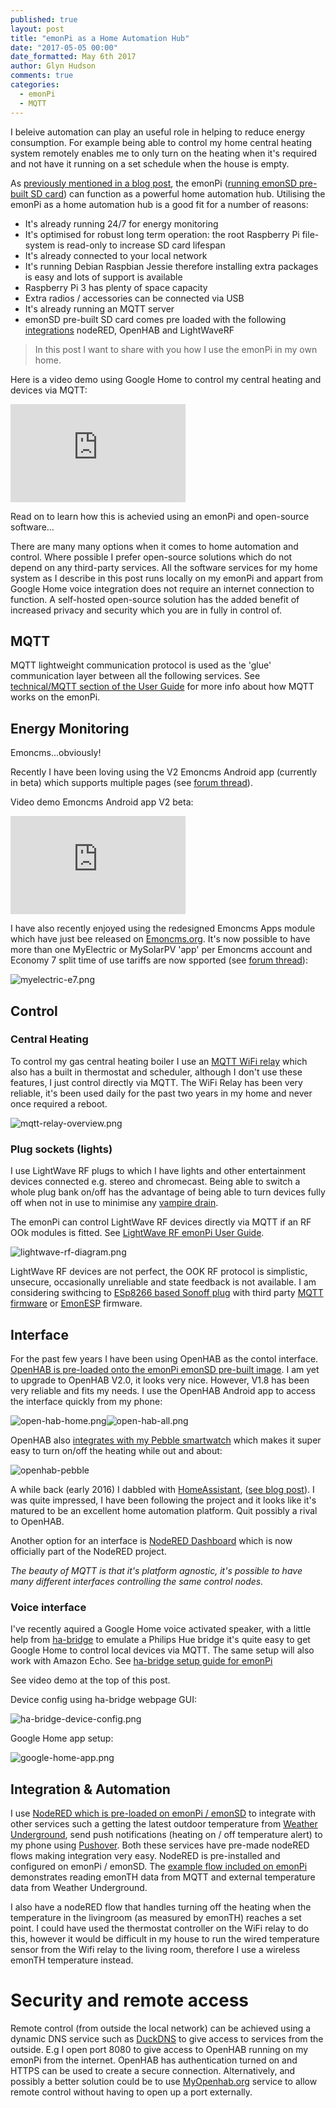 ```yaml
---
published: true
layout: post
title: "emonPi as a Home Automation Hub"
date: "2017-05-05 00:00"
date_formatted: May 6th 2017
author: Glyn Hudson
comments: true
categories:
  - emonPi
  - MQTT
---
```


I beleive automation can play an useful role in helping to reduce energy consumption. For example being able to control my home central heating system remotely enables me to only turn on the heating when it's required and not have it running on a set schedule when the house is empty.

As [ previously mentioned in a blog post](2016/08/ecohomelab-control/), the emonPi ([running emonSD pre-built SD card](github.com/openenergymonitor/emonpi/wiki/emonSD-pre-built-SD-card-Download-&-Change-Log)) can function as a powerful home automation hub. Utilising the emonPi as a home automation hub is a good fit for a number of reasons:

- It's already running 24/7 for energy monitoring
- It's optimised for robust long term operation: the root Raspberry Pi file-system is read-only to increase SD card lifespan
- It's already connected to your local network
- It's running Debian Raspbian Jessie therefore installing extra packages is easy and lots of support is available
- Raspberry Pi 3 has plenty of space capacity
- Extra radios / accessories can be connected via USB
- It's already running an MQTT server
- emonSD pre-built SD card comes pre loaded with the following [integrations](guide.openenergymonitor.org/integrations) nodeRED, OpenHAB and LightWaveRF

> In this post I want to share with you how I use the emonPi in my own home.

Here is a video demo using Google Home to control my central heating and devices via MQTT:

<div class='videoWrapper'>
<iframe width="280" height="157" src="https://www.youtube.com/embed/r_v4GXVp0OI" frameborder="0" allowfullscreen></iframe>
</div>

Read on to learn how this is achevied using an emonPi and open-source software...

<!--more-->


There are many many options when it comes to home automation and control. Where possible I prefer open-source solutions which do not depend on any third-party services. All the software services for my home system as I describe in this post runs locally on my emonPi and appart from Google Home voice integration does not require an internet connection to function. A self-hosted open-source solution has the added benefit of increased privacy and security which you are in fully in control of.

## MQTT

MQTT lightweight communication protocol is used as the 'glue' communication layer between all the following services. See [technical/MQTT section of the User Guide](https://guide.openenergymonitor.org/technical/mqtt/) for more info about how MQTT works on the emonPi.

## Energy Monitoring

Emoncms...obviously!

Recently I have been loving using the V2 Emoncms Android app (currently in beta) which supports multiple pages (see [forum thread](https://community.openenergymonitor.org/t/emoncms-android-app-v2-0-1-open-beta-testing/3373)).

Video demo Emoncms Android app V2 beta:

<div class='videoWrapper'>
<iframe width="280" height="157" src="https://www.youtube.com/embed/LaTi-l9tVQM" frameborder="0" allowfullscreen></iframe>
</div>

I have also recently enjoyed using the redesigned Emoncms Apps module which have just bee released on [Emoncms.org](https://emoncms.org). It's now possible to have more than one MyElectric or MySolarPV 'app' per Emoncms account and Economy 7 split time of use tariffs are now spported (see [forum thread](https://community.openenergymonitor.org/t/new-version-of-the-emoncms-apps-module/3900/3)):

![myelectric-e7.png]({{site.image_path}}/myelectric-e7.png)

## Control

### Central Heating

To control my gas central heating boiler I use an [MQTT WiFi relay](https://guide.openenergymonitor.org/integrations/mqtt-relay/) which also has a built in thermostat and scheduler, although I don't use these features, I just control directly via MQTT. The WiFi Relay has been very reliable, it's been used daily for the past two years in my home and never once required a reboot.

![mqtt-relay-overview.png]({{site.image_path}}/mqtt-relay-overview.png)

### Plug sockets (lights)

I use LightWave RF plugs to which I have lights and other entertainment devices connected e.g. stereo and chromecast. Being able to switch a whole plug bank on/off has the advantage of being able to turn devices fully off when not in use to minimise any [vampire drain](https://en.wikipedia.org/wiki/Standby_power).

The emonPi can control LightWave RF devices directly via MQTT if an RF OOk modules is fitted. See [LightWave RF emonPi User Guide](https://guide.openenergymonitor.org/integrations/lightwaverf).

![lightwave-rf-diagram.png]({{site.image_path}}/lightwave-rf-diagram.png)

LightWave RF devices are not perfect, the OOK RF protocol is simplistic, unsecure, occasionally unreliable and state feedback is not available. I am considering swithcing to [ESp8266 based Sonoff plug](https://www.itead.cc/smart-socket.html) with third party [MQTT firmware](https://github.com/arendst/Sonoff-Tasmota) or [EmonESP](https://github.com/openenergymonitor/emonesp) firmware.

## Interface

For the past few years I have been using OpenHAB as the contol interface. [OpenHAB is pre-loaded onto the emonPi emonSD pre-built image](https://guide.openenergymonitor.org/integrations/openhab). I am yet to upgrade to OpenHAB V2.0, it looks very nice. However, V1.8 has been very reliable and fits my needs. I use the OpenHAB Android app to access the interface quickly from my phone:

![open-hab-home.png]({{site.image_path}}/open-hab-home.png)![open-hab-all.png]({{site.image_path}}/open-hab-all.png)

OpenHAB also [integrates with my Pebble smartwatch](https://apps.getpebble.com/en_US/application/5542604d45bf334314000098?section=watchapps) which makes it super easy to turn on/off the heating while out and about:

![openhab-pebble]({{site.image_path}}/openhab-pebble.jpg)

A while back (early 2016) I dabbled with [HomeAssistant](http://home-assistant.io/), ([see blog post](https://blog.openenergymonitor.org/2016/04/Home-Assistant/)). I was quite impressed, I have been following the project and it looks like it's matured to be an excellent home automation platform. Quit possibly a rival to OpenHAB.

Another option for an interface is [NodeRED Dashboard](https://github.com/node-red/node-red-dashboard) which is now officially part of the NodeRED project.

*The beauty of MQTT is that it's platform agnostic, it's possible to have many different interfaces controlling the same control nodes.*

### Voice interface

I've recently aquired a Google Home voice activated speaker, with a little help from [ha-bridge](https://github.com/bwssytems/ha-bridge) to emulate a Philips Hue bridge it's quite easy to get Google Home to control local devices via MQTT. The same setup will also work with Amazon Echo. See [ha-bridge setup guide for emonPi](https://github.com/openenergymonitor/emonpi-ha-bridge)

See video demo at the top of this post.

Device config using ha-bridge webpage GUI:

![ha-bridge-device-config.png]({{site.image_path}}/ha-bridge-device-config.png)

Google Home app setup:

![google-home-app.png]({{site.image_path}}/google-home-app.png)


## Integration & Automation

I use [NodeRED which is pre-loaded on emonPi / emonSD](https://guide.openenergymonitor.org/integrations/nodered) to integrate with other services such a getting the latest outdoor temperature from [Weather Underground](https://www.wunderground.com/), send push notifications (heating on / off temperature alert) to my phone using [Pushover](https://pushover.net/). Both these services have pre-made nodeRED flows making integration very easy. NodeRED is pre-installed and configured on emonPi / emonSD. The [example flow included on emonPi](https://github.com/openenergymonitor/oem_node-red/blob/master/flows_emonpi.json) demonstrates reading emonTH data from MQTT and external temperature data from Weather Underground.

I also have a nodeRED flow that handles turning off the heating when the temperature in the livingroom (as measured by emonTH) reaches a set point. I could have used the thermostat controller on the WiFi relay to do this, however it would be difficult in my house to run the wired temperature sensor from the Wifi relay to the living room, therefore I use a wireless emonTH temperature instead.

# Security and remote access

Remote control (from outside the local network) can be achieved using a dynamic DNS service such as [DuckDNS](https://www.duckdns.org/) to give access to services from the outside. E.g I open port 8080 to give access to OpenHAB running on my emonPi from the internet. OpenHAB has authentication turned on and HTTPS can be used to create a secure connection. Alternatively, and possibly a better solution could be to use [MyOpenhab.org](http://www.myopenhab.org/) service to allow remote control without having to open up a port externally.